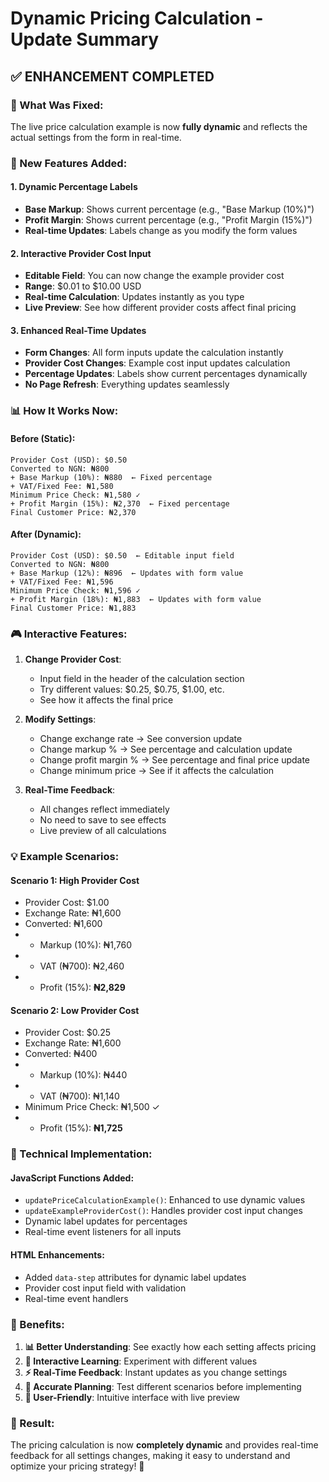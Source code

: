 # Dynamic Pricing Calculation - Update Summary

## ✅ **ENHANCEMENT COMPLETED**

### **🎯 What Was Fixed:**
The live price calculation example is now **fully dynamic** and reflects the actual settings from the form in real-time.

### **🚀 New Features Added:**

#### **1. Dynamic Percentage Labels**
- **Base Markup**: Shows current percentage (e.g., "Base Markup (10%)")
- **Profit Margin**: Shows current percentage (e.g., "Profit Margin (15%)")
- **Real-time Updates**: Labels change as you modify the form values

#### **2. Interactive Provider Cost Input**
- **Editable Field**: You can now change the example provider cost
- **Range**: $0.01 to $10.00 USD
- **Real-time Calculation**: Updates instantly as you type
- **Live Preview**: See how different provider costs affect final pricing

#### **3. Enhanced Real-Time Updates**
- **Form Changes**: All form inputs update the calculation instantly
- **Provider Cost Changes**: Example cost input updates calculation
- **Percentage Updates**: Labels show current percentages dynamically
- **No Page Refresh**: Everything updates seamlessly

### **📊 How It Works Now:**

#### **Before (Static):**
```
Provider Cost (USD): $0.50
Converted to NGN: ₦800
+ Base Markup (10%): ₦880  ← Fixed percentage
+ VAT/Fixed Fee: ₦1,580
Minimum Price Check: ₦1,580 ✓
+ Profit Margin (15%): ₦2,370  ← Fixed percentage
Final Customer Price: ₦2,370
```

#### **After (Dynamic):**
```
Provider Cost (USD): $0.50  ← Editable input field
Converted to NGN: ₦800
+ Base Markup (12%): ₦896  ← Updates with form value
+ VAT/Fixed Fee: ₦1,596
Minimum Price Check: ₦1,596 ✓
+ Profit Margin (18%): ₦1,883  ← Updates with form value
Final Customer Price: ₦1,883
```

### **🎮 Interactive Features:**

1. **Change Provider Cost**: 
   - Input field in the header of the calculation section
   - Try different values: $0.25, $0.75, $1.00, etc.
   - See how it affects the final price

2. **Modify Settings**:
   - Change exchange rate → See conversion update
   - Change markup % → See percentage and calculation update
   - Change profit margin % → See percentage and final price update
   - Change minimum price → See if it affects the calculation

3. **Real-Time Feedback**:
   - All changes reflect immediately
   - No need to save to see effects
   - Live preview of all calculations

### **💡 Example Scenarios:**

#### **Scenario 1: High Provider Cost**
- Provider Cost: $1.00
- Exchange Rate: ₦1,600
- Converted: ₦1,600
- + Markup (10%): ₦1,760
- + VAT (₦700): ₦2,460
- + Profit (15%): **₦2,829**

#### **Scenario 2: Low Provider Cost**
- Provider Cost: $0.25
- Exchange Rate: ₦1,600
- Converted: ₦400
- + Markup (10%): ₦440
- + VAT (₦700): ₦1,140
- Minimum Price Check: ₦1,500 ✓
- + Profit (15%): **₦1,725**

### **🔧 Technical Implementation:**

#### **JavaScript Functions Added:**
- `updatePriceCalculationExample()`: Enhanced to use dynamic values
- `updateExampleProviderCost()`: Handles provider cost input changes
- Dynamic label updates for percentages
- Real-time event listeners for all inputs

#### **HTML Enhancements:**
- Added `data-step` attributes for dynamic label updates
- Provider cost input field with validation
- Real-time event handlers

### **🎯 Benefits:**

1. **📊 Better Understanding**: See exactly how each setting affects pricing
2. **🧮 Interactive Learning**: Experiment with different values
3. **⚡ Real-Time Feedback**: Instant updates as you change settings
4. **🎯 Accurate Planning**: Test different scenarios before implementing
5. **📱 User-Friendly**: Intuitive interface with live preview

### **🚀 Result:**
The pricing calculation is now **completely dynamic** and provides real-time feedback for all settings changes, making it easy to understand and optimize your pricing strategy! 🎉
